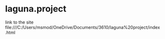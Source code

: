 # laguna.project
link to the site
file:///C:/Users/msmod/OneDrive/Documents/3610/laguna%20project/index.html
